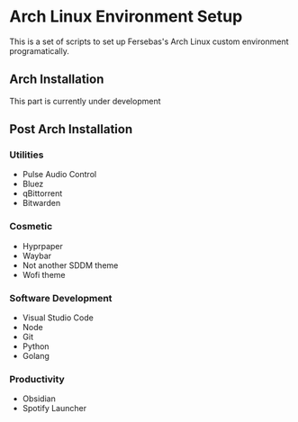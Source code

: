 # Arch Linux Environment Setup

This is a set of scripts to set up Fersebas's Arch Linux custom environment programatically.

## Arch Installation

This part is currently under development

## Post Arch Installation

### Utilities

* Pulse Audio Control
* Bluez
* qBittorrent
* Bitwarden

### Cosmetic

* Hyprpaper
* Waybar
* Not another SDDM theme
* Wofi theme

### Software Development

* Visual Studio Code
* Node
* Git
* Python
* Golang

### Productivity

* Obsidian
* Spotify Launcher
